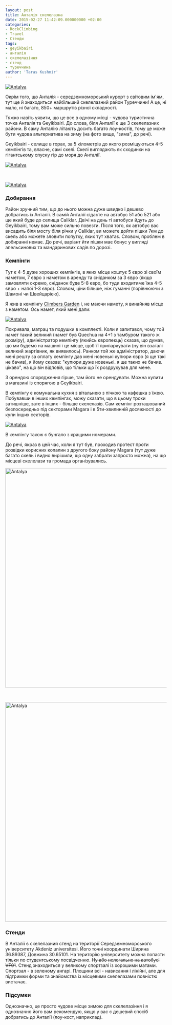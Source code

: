 ```yaml
---
layout: post
title: Анталія скелелазна
date: 2015-02-27 11:42:09.000000000 +02:00
categories:
- RockClimbing
- Travel
- Стенди
tags:
- geyikbairi
- анталія
- скелелазіння
- стенд
- туреччина
author: 'Taras Kushnir'
---
```


<a data-flickr-embed="true"  href="https://www.flickr.com/photos/ribtoks/16612641916" title="Antalya"><img src="https://farm9.staticflickr.com/8564/16612641916_553e11b108_b.jpg"  alt="Antalya"></a>

Окрім того, що Анталія - середземноморський курорт з світовим ім'ям, тут ще й знаходиться найбільший скелелазний район Туреччини! А це, ні мало, ні багато, 850+ маршрутів різної складності.

<!--more-->

Тяжко навіть уявити, що це все в одному місці - чудова туристична точка Анталія та Geyikbairi. До слова, біля Анталії є ще 3 скелелазних райони. В саму Анталію літають досить багато лоу-костів, тому це може бути чудова альтернатива на зиму (на фото вище, "зима", до речі).

Geyikbairi - селище в горах, за 5 кілометрів до якого розміщуються 4-5 кемпінгів та, власне, самі скелі. Скелі виглядають як сходинки на гігантському спуску гір до моря до Анталії.

<a data-flickr-embed="true"  href="https://www.flickr.com/photos/ribtoks/16612703236" title="Antalya"><img src="https://farm9.staticflickr.com/8603/16612703236_f6776cbb67_b.jpg" alt="Antalya"></a>

&nbsp;

<a data-flickr-embed="true"  href="https://www.flickr.com/photos/ribtoks/16612698866" title="Antalya"><img src="https://farm9.staticflickr.com/8629/16612698866_a0f5798058_b.jpg" alt="Antalya"></a>

### Добирання

Район зручний тим, що до нього можна дуже швидко і дешево добратись із Анталії. В самій Анталії сідаєте на автобус 51 або 521 або ще який буде до селища Caliklar. Двічі на день ті автобуси йдуть до Geyikbairi, тому вам може сильно повезти. Після того, як автобус вас висадить біля мосту біля річки у Caliklar, ви можете дойти пішки 7км до скель або можете зловити попутку, яких тут хватає. Словом, проблем в добиранні немає. До речі, варіант йти пішки має бонус у вигляді апельсинових та мандаринових садів по дорозі.

### Кемпінги

Тут є 4-5 дуже хороших кемпінгів, в яких місце коштує 5 євро зі своїм наметом, 7 євро з наметом в аренду та сніданком за 3 євро (якщо замовляти окремо, сніданок буде 5-8 євро, бо туди входитиме їжа 4-5 євро + напої 1-3 євро). Словом, ціни більше, ніж гуманні (порівнюючи з Шамоні чи Швейцарією).

Я жив в кемпінгу [Climbers Garden](http://www.climbersgarden.com/) і, не маючи намету, я винайняв місце з наметом. Ось намет, який мені дали:

<a data-flickr-embed="true"  href="https://www.flickr.com/photos/ribtoks/16018712133" title="Antalya"><img src="https://farm9.staticflickr.com/8625/16018712133_a1d5b8ab46_b.jpg" alt="Antalya"></a>

Покривала, матрац та подушки в комплекті. Коли я запитався, чому той намет такий великий (намет був Quechua на 4+1 з тамбуром такого ж розміру), адміністратор кемпінгу (якийсь європеєць) сказав, що думав, що ми будемо на машині і це місце, щоб її припаркувати (ну він взагалі великий жартівник, як виявилось). Ранком той же адміністратор, даючи мені решту за оплату кемпінгу дав мені новенькі купюри євро (я ще такі не бачив), я йому сказав: "купюри дуже новенькі. я ще таких не бачив. цікаво", на що він відповів, що тільки що їх роздрукував для мене.

З орендою спорядження гірше, там його не орендувати. Можна купити в магазині із спорягою в Geyikbairi.

В кемпінгу є комунальна кухня з вітальнею з пічкою та кафешка з їжею. Побувавши в інших кемпінгах, можу сказати, що в цьому трохи затишніше, зате в інших - більше скелелазів. Сам кемпінг розташований безпосередньо під секторами Magara і в 5ти-хвилинній досяжності до купи інших секторів.

<a data-flickr-embed="true"  href="https://www.flickr.com/photos/ribtoks/16612714786" title="Antalya"><img src="https://farm9.staticflickr.com/8663/16612714786_86ba9cc667_b.jpg" alt="Antalya"></a>

В кемпінгу також є бунгало з кращими номерами.

До речі, якраз в цей час, коли я тут був, проходив протест проти розвідки корисних копалин з другого боку району Magara (тут дуже багато скель і видно вирішили, що одну забрати запросто можна), на що місцеві скелелази та громада організувались.

<a data-flickr-embed="true"  href="https://www.flickr.com/photos/ribtoks/16452450199" title="Antalya"><img src="https://farm9.staticflickr.com/8587/16452450199_96dcecd844_b.jpg" width="1024" height="684" alt="Antalya"></a>

&nbsp;

<a data-flickr-embed="true"  href="https://www.flickr.com/photos/ribtoks/16451204380" title="Antalya"><img src="https://farm9.staticflickr.com/8566/16451204380_12915b318a_b.jpg" width="1024" height="684" alt="Antalya"></a>

### Стенди

В Анталії є скелелазний стенд на території Середземноморського університету Akdeniz universitesi. Його точні координати Ширина 36.89387, Довжина 30.65101. На територію університету можна попасти тільки по студентському посвідченню. <del>Ну або нелегально на автобусі VF01</del>. Стенд знаходиться у великому спортзалі із хорошими матами. Спортзал - в зеленому ангарі. Площини всі - нависання і лінійні, але для підтримки форми та знайомства із місцевими скелелазами повністю вистачає.

### Підсумки

Однозначно, це просто чудове місце зимою для скелелазіння і я однозначно його вам рекомендую, якщо у вас є дешевий спосіб добратись до Анталії (лоу-кост, наприклад).

